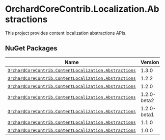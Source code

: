 # OrchardCoreContrib.Localization.Abstractions

This project provides content localization abstractions APIs.

## NuGet Packages

| Name                                                                                                                                                    | Version     |
|---------------------------------------------------------------------------------------------------------------------------------------------------------|-------------|
| [`OrchardCoreContrib.ContentLocalization.Abstractions`](https://www.nuget.org/packages/OrchardCoreContrib.ContentLocalization.Abstractions/1.3.0)		  | 1.3.0       |
| [`OrchardCoreContrib.ContentLocalization.Abstractions`](https://www.nuget.org/packages/OrchardCoreContrib.ContentLocalization.Abstractions/1.2.2)		  | 1.2.2       |
| [`OrchardCoreContrib.ContentLocalization.Abstractions`](https://www.nuget.org/packages/OrchardCoreContrib.ContentLocalization.Abstractions/1.2.0)		  | 1.2.0       |
| [`OrchardCoreContrib.ContentLocalization.Abstractions`](https://www.nuget.org/packages/OrchardCoreContrib.ContentLocalization.Abstractions/1.2.0-beta2) | 1.2.0-beta2 |
| [`OrchardCoreContrib.ContentLocalization.Abstractions`](https://www.nuget.org/packages/OrchardCoreContrib.ContentLocalization.Abstractions/1.2.0-beta1) | 1.2.0-beta1 |
| [`OrchardCoreContrib.ContentLocalization.Abstractions`](https://www.nuget.org/packages/OrchardCoreContrib.ContentLocalization.Abstractions/1.1.0)       | 1.1.0       |
| [`OrchardCoreContrib.ContentLocalization.Abstractions`](https://www.nuget.org/packages/OrchardCoreContrib.ContentLocalization.Abstractions/1.0.0)       | 1.0.0       |
